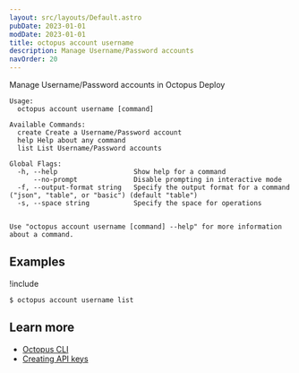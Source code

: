 ```yaml
---
layout: src/layouts/Default.astro
pubDate: 2023-01-01
modDate: 2023-01-01
title: octopus account username
description: Manage Username/Password accounts
navOrder: 20
---
```


Manage Username/Password accounts in Octopus Deploy


```
Usage:
  octopus account username [command]

Available Commands:
  create Create a Username/Password account
  help Help about any command
  list List Username/Password accounts

Global Flags:
  -h, --help                   Show help for a command
      --no-prompt              Disable prompting in interactive mode
  -f, --output-format string   Specify the output format for a command ("json", "table", or "basic") (default "table")
  -s, --space string           Specify the space for operations


Use "octopus account username [command] --help" for more information about a command.
```

## Examples

!include <samples-instance>


```
$ octopus account username list

```

## Learn more

- [Octopus CLI](/docs/octopus-rest-api/cli/)
- [Creating API keys](/docs/octopus-rest-api/how-to-create-an-api-key/)